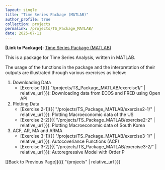 ```yaml
---
layout: single
title: "Time Series Package (MATLAB)"
author_profile: true
collection: projects
permalink: /projects/TS_Package_MATLAB/
date: 2025-07-11
---
```


**[Link to Package]:** <a href="https://github.com/hjchu95/Time_Series_Package" target="_blank">Time Series Package (MATLAB)</a>  

This is a package for Time Series Analysis, written in MATLAB.  

The usage of the functions in the package and the interpretation of their outputs are illustrated through various exercises as below:

1. Downloading Data
    - [Exercise 1]({{ "/projects/TS_Package_MATLAB/exercise1/" | relative_url }}): Downloading data from ECOS and FRED using Open API  
2. Plotting Data
    - [Exercise 2-1]({{ "/projects/TS_Package_MATLAB/exercise2-1/" | relative_url }}): Plotting Macroeconomic data of the US
    - [Exercise 2-2]({{ "/projects/TS_Package_MATLAB/exercise2-2" | relative_url }}): Plotting Macroeconomic data of South Korea  
3. ACF, AR, MA and ARMA
    - [Exercise 3-1]({{ "/projects/TS_Package_MATLAB/exercise3-1/" | relative_url }}): Autocoveriance Functions (ACF)
    - [Exercise 3-2]({{ "/projects/TS_Package_MATLAB/exercise3-2/" | relative_url }}): Autoregressive Model with Order P

[[Back to Previous Page]]({{ "/projects" | relative_url }})